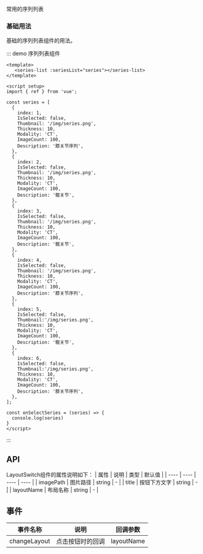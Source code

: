 常用的序列列表

### 基础用法

基础的序列列表组件的用法。

::: demo 序列列表组件

```vue
<template>
   <series-list :seriesList="series"></series-list>
</template>

<script setup>
import { ref } from 'vue';

const series = [
  {
    index: 1,
    IsSelected: false,
    Thumbnail: '/img/series.png',
    Thickness: 10,
    Modality: 'CT',
    ImageCount: 100,
    Description: '膝关节序列',
  },
  {
    index: 2,
    IsSelected: false,
    Thumbnail: '/img/series.png',
    Thickness: 10,
    Modality: 'CT',
    ImageCount: 100,
    Description: '髋关节',
  },
  {
    index: 3,
    IsSelected: false,
    Thumbnail: '/img/series.png',
    Thickness: 10,
    Modality: 'CT',
    ImageCount: 100,
    Description: '髋关节',
  },
  {
    index: 4,
    IsSelected: false,
    Thumbnail: '/img/series.png',
    Thickness: 10,
    Modality: 'CT',
    ImageCount: 100,
    Description: '膝关节序列',
  },
  {
    index: 5,
    IsSelected: false,
    Thumbnail:'/img/series.png',
    Thickness: 10,
    Modality: 'CT',
    ImageCount: 100,
    Description: '髋关节',
  },
  {
    index: 6,
    IsSelected: false,
    Thumbnail:'/img/series.png',
    Thickness: 10,
    Modality: 'CT',
    ImageCount: 100,
    Description: '膝关节序列',
  },
];

const onSelectSeries = (series) => {
  console.log(series)
}
</script>
```

:::


## API
LayoutSwitch组件的属性说明如下：
| 属性 | 说明 | 类型 | 默认值 |
| ---- | ---- | ---- | ---- |
| imagePath | 图片路径 | string | - |
| title | 按钮下方文字 | string | - |
| layoutName | 布局名称 | string | - |

## 事件
| 事件名称 | 说明 | 回调参数 |
| ---------| ---- | ------- |
| changeLayout | 点击按钮时的回调 | layoutName |
